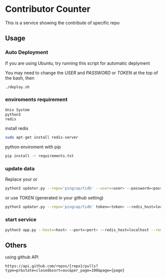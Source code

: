 # Contributor Counter
This is a service showing the contribute of specific repo

## Usage

### Auto Deployment
If you are using Ubuntu, try running this script for automatic deplyment

You may need to change the *USER* and *PASSWORD* or *TOKEN* at the top of the bash, then
```bash
./deploy.sh
```

### enviroments requirement
```bash
Unix System
python3
redis
```

install redis
```bash
sudo apt-get install redis-server
```

python enviroment with pip
```bash
pip install -r requirements.txt
```

### update data
Replace your <user> <password> or <token>

```bash
python3 updater.py --repo='pingcap/tidb' --user=<user> --password=<password> --redis_host=localhost --redis_port=6379 --redis_db=0
```
or use *TOKEN* (generated in your github setting)
```bash
python3 updater.py --repo='pingcap/tidb' token=<token> --redis_host=localhost --redis_port=6379 --redis_db=0
```

### start service
```bash
python3 app.py --host=<host> --port=<port> --redis_host=localhost --redis_port=6379 --redis_db=0
```


## Others
using github API
```url
https://api.github.com/repos/{repo}/pulls?type=pr&state=closed&sort=asc&per_page=100&page={page}
```

